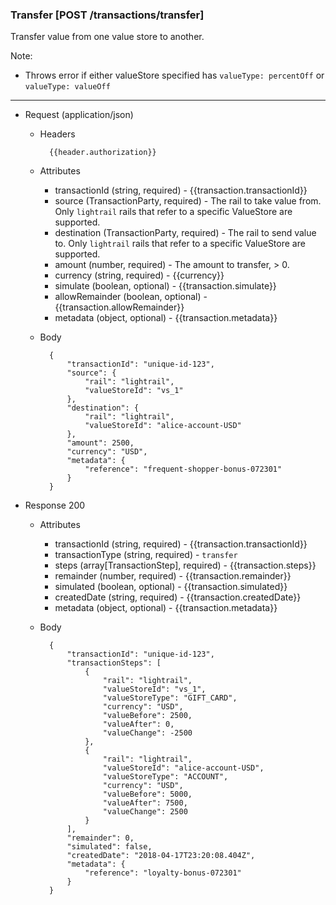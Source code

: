 ### Transfer [POST /transactions/transfer]

Transfer value from one value store to another.

Note:
- Throws error if either valueStore specified has `valueType: percentOff` or `valueType: valueOff`

---
+ Request (application/json)
    + Headers
    
            {{header.authorization}}

    + Attributes
        + transactionId (string, required) - {{transaction.transactionId}}
        + source (TransactionParty, required) - The rail to take value from.  Only `lightrail` rails that refer to a specific ValueStore are supported.
        + destination (TransactionParty, required) - The rail to send value to.  Only `lightrail` rails that refer to a specific ValueStore are supported.
        + amount (number, required) - The amount to transfer, > 0.
        + currency (string, required) - {{currency}}
        + simulate (boolean, optional) - {{transaction.simulate}}
        + allowRemainder (boolean, optional) - {{transaction.allowRemainder}}
        + metadata (object, optional) - {{transaction.metadata}}

    + Body

            {
                "transactionId": "unique-id-123",
                "source": {
                    "rail": "lightrail",
                    "valueStoreId": "vs_1"
                },
                "destination": {
                    "rail": "lightrail",
                    "valueStoreId": "alice-account-USD"
                },
                "amount": 2500,
                "currency": "USD",
                "metadata": {
                    "reference": "frequent-shopper-bonus-072301"
                }
            }

+ Response 200
    + Attributes
        + transactionId (string, required) - {{transaction.transactionId}}
        + transactionType (string, required) - `transfer`
        + steps (array[TransactionStep], required) - {{transaction.steps}}
        + remainder (number, required) - {{transaction.remainder}}
        + simulated (boolean, optional) - {{transaction.simulated}}
        + createdDate (string, required) - {{transaction.createdDate}}
        + metadata (object, optional) - {{transaction.metadata}}

    + Body

            {
                "transactionId": "unique-id-123",
                "transactionSteps": [
                    {
                        "rail": "lightrail",
                        "valueStoreId": "vs_1",
                        "valueStoreType": "GIFT_CARD",
                        "currency": "USD",
                        "valueBefore": 2500,
                        "valueAfter": 0,
                        "valueChange": -2500
                    },
                    {
                        "rail": "lightrail",
                        "valueStoreId": "alice-account-USD",
                        "valueStoreType": "ACCOUNT",
                        "currency": "USD",
                        "valueBefore": 5000,
                        "valueAfter": 7500,
                        "valueChange": 2500
                    }
                ],
                "remainder": 0,
                "simulated": false,
                "createdDate": "2018-04-17T23:20:08.404Z",
                "metadata": {
                    "reference": "loyalty-bonus-072301"
                }
            }

